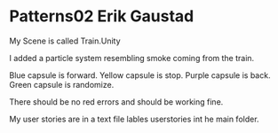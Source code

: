 # Patterns02 Erik Gaustad

My Scene is called Train.Unity

I added a particle system resembling smoke coming from the train.  

Blue capsule is forward.
Yellow capsule is stop.
Purple capsule is back. 
Green capsule is randomize.

There should be no red errors and should be working fine.

My user stories are in a text file lables userstories int he main folder.


